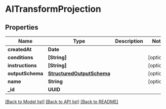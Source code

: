 # AITransformProjection

## Properties
Name | Type | Description | Notes
------------ | ------------- | ------------- | -------------
**createdAt** | **Date** |  | 
**conditions** | **[String]** |  | [optional] 
**instructions** | **[String]** |  | [optional] 
**outputSchema** | [**StructuredOutputSchema**](StructuredOutputSchema) |  | [optional] 
**name** | **String** |  | [optional] 
**_id** | **UUID** |  | 

[[Back to Model list]](../README#documentation-for-models) [[Back to API list]](../README#documentation-for-api-endpoints) [[Back to README]](../README)


